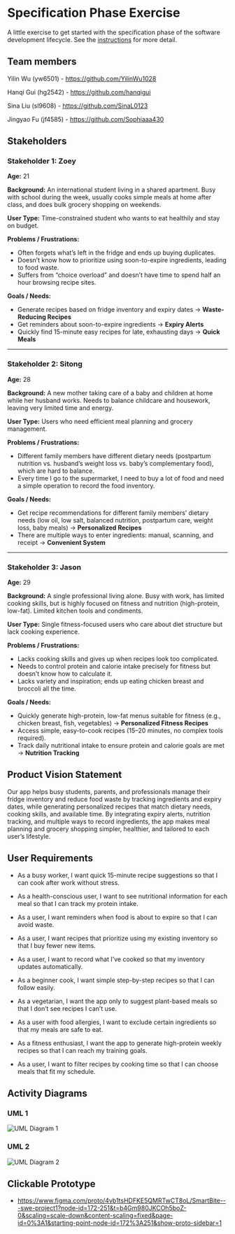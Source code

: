 # Specification Phase Exercise

A little exercise to get started with the specification phase of the software development lifecycle. See the [instructions](instructions.md) for more detail.

## Team members

Yilin Wu (yw6501) - https://github.com/YilinWu1028  

Hanqi Gui (hg2542) - https://github.com/hanqigui  

Sina Liu (sl9608) - https://github.com/SinaL0123  

Jingyao Fu (jf4585) - https://github.com/Sophiaaa430

## Stakeholders
### **Stakeholder 1: Zoey**

**Age:** 21

**Background:** An international student living in a shared apartment. Busy with school during the week, usually cooks simple meals at home after class, and does bulk grocery shopping on weekends.

**User Type:** Time-constrained student who wants to eat healthily and stay on budget.

**Problems / Frustrations:**

* Often forgets what’s left in the fridge and ends up buying duplicates.
* Doesn’t know how to prioritize using soon-to-expire ingredients, leading to food waste.
* Suffers from “choice overload” and doesn’t have time to spend half an hour browsing recipe sites.

**Goals / Needs:**

* Generate recipes based on fridge inventory and expiry dates → **Waste-Reducing Recipes**
* Get reminders about soon-to-expire ingredients → **Expiry Alerts**
* Quickly find 15-minute easy recipes for late, exhausting days → **Quick Meals**

---

### **Stakeholder 2: Sitong**

**Age:** 28

**Background:** A new mother taking care of a baby and children at home while her husband works. Needs to balance childcare and housework, leaving very limited time and energy.

**User Type:** Users who need efficient meal planning and grocery management.

**Problems / Frustrations:**

* Different family members have different dietary needs (postpartum nutrition vs. husband’s weight loss vs. baby’s complementary food), which are hard to balance.
* Every time I go to the supermarket, I need to buy a lot of food and need a simple operation to record the food inventory.

**Goals / Needs:**

* Get recipe recommendations for different family members’ dietary needs (low oil, low salt, balanced nutrition, postpartum care, weight loss, baby meals) → **Personalized Recipes**
* There are multiple ways to enter ingredients: manual, scanning, and receipt → **Convenient System**

---

### **Stakeholder 3: Jason**

**Age:** 29

**Background:** A single professional living alone. Busy with work, has limited cooking skills, but is highly focused on fitness and nutrition (high-protein, low-fat). Limited kitchen tools and condiments.

**User Type:** Single fitness-focused users who care about diet structure but lack cooking experience.

**Problems / Frustrations:**

* Lacks cooking skills and gives up when recipes look too complicated.
* Needs to control protein and calorie intake precisely for fitness but doesn’t know how to calculate it.
* Lacks variety and inspiration; ends up eating chicken breast and broccoli all the time.

**Goals / Needs:**

* Quickly generate high-protein, low-fat menus suitable for fitness (e.g., chicken breast, fish, vegetables) → **Personalized Fitness Recipes**
* Access simple, easy-to-cook recipes (15–20 minutes, no complex tools required).
* Track daily nutritional intake to ensure protein and calorie goals are met → **Nutrition Tracking**

## Product Vision Statement

Our app helps busy students, parents, and professionals manage their fridge inventory and reduce food waste by tracking ingredients and expiry dates, while generating personalized recipes that match dietary needs, cooking skills, and available time. By integrating expiry alerts, nutrition tracking, and multiple ways to record ingredients, the app makes meal planning and grocery shopping simpler, healthier, and tailored to each user’s lifestyle.

## User Requirements

- As a busy worker, I want quick 15-minute recipe suggestions so that I can cook after work without stress.  

- As a health-conscious user, I want to see nutritional information for each meal so that I can track my protein intake.  

- As a user, I want reminders when food is about to expire so that I can avoid waste.  

- As a user, I want recipes that prioritize using my existing inventory so that I buy fewer new items.  

- As a user, I want to record what I’ve cooked so that my inventory updates automatically.  

- As a beginner cook, I want simple step-by-step recipes so that I can follow easily.  

- As a vegetarian, I want the app only to suggest plant-based meals so that I don’t see recipes I can’t use.  

- As a user with food allergies, I want to exclude certain ingredients so that my meals are safe to eat.  

- As a fitness enthusiast, I want the app to generate high-protein weekly recipes so that I can reach my training goals.

- As a user, I want to filter recipes by cooking time so that I can choose meals that fit my schedule.


## Activity Diagrams

### UML 1
![UML Diagram 1](uml1.png)

### UML 2
![UML Diagram 2](uml2.png)


## Clickable Prototype

- https://www.figma.com/proto/4vb1tsHDFKE5QMRTwCT8oL/SmartBite---swe-project1?node-id=172-251&t=b4Gm980JKCOh5boZ-0&scaling=scale-down&content-scaling=fixed&page-id=0%3A1&starting-point-node-id=172%3A251&show-proto-sidebar=1
